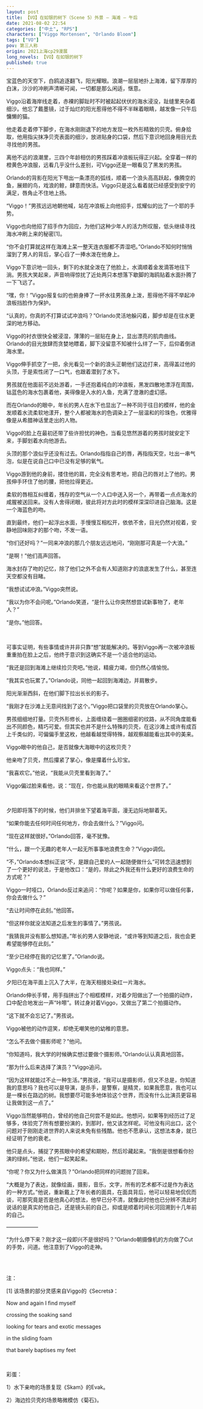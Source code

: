 ```yaml
---
layout: post
title: 【VO】在如银的树下（Scene 5）外景 — 海滩 — 午后
date: 2021-08-02 22:54
categories: ["中土", "RPS"]
characters: ["Viggo Mortensen", "Orlando Bloom"]
tags: ["VO"]
pov: 第三人称
origin: 2021上海cp29漫展
long_novels: 【VO】在如银的树下
published: true
---
```


宝蓝色的天空下，白鸥追逐翻飞，阳光耀眼。浪潮一层层地扑上海滩，留下厚厚的白沫，沙沙的冲刷声清晰可闻，一切都是那么闲适，惬意。

Viggo沿着海岸线走着，赤裸的脚趾时不时被起起伏伏的海水浸没，趾缝里夹杂着细沙。他忘了戴墨镜，过于灿烂的阳光惹得他不得不半眯着眼睛，越发像一只午后慵懒的猫。

他走着走着停下脚步，在海水刚刚退下的地方发现一枚外形精致的贝壳。俯身拾取，他用指尖抹净贝壳表面的细沙，放进贴身的口袋，然后下意识地回身用目光去寻找他的男孩。

离他不远的浪潮里，三四个年龄相仿的男孩踩着冲浪板玩得正兴起。全穿着一样的橙黄色冲浪服，远看几乎没什么差别，可Viggo还是一眼看见了黑发的男孩。

Orlando的背影在阳光下甩出一条漂亮的弧线，顺着一个浪头高高跃起，像腾空的鱼，展翅的鸟，戏浪的鲸，肆意而快活。Viggo只是这么看着就已经感受到安宁的满足，唇角止不住地上扬。

“Viggo！”男孩远远地朝他喊，站在冲浪板上向他招手，炫耀似的比了一个耶的手势。

Viggo也向他招了招手作为回应，为他们这种少年人的活力所叹服，低头继续寻找海水冲刷上来的秘密[1]。

“你不会打算就这样在海滩上呆一整天连衣服都不弄湿吧。”Orlando不知何时悄悄溜到了男人的背后，掌心舀了一捧水泼在他身上。

Viggo下意识地一回头，剩下的水就全泼在了他脸上，水滴顺着金发滴答地往下淌。男孩大笑起来，声音响得惊扰了近处两只本想落下歇脚的海鸥贴着水面扑腾了一下飞远了。

“嘿，你！”Viggo报复似的也俯身捧了一抔水往男孩身上泼，惹得他不得不举起冲浪板挡脸作为保护。

“认真的，你真的不打算试试冲浪吗？”Orlando灵活地躲闪着，脚步却是在往水更深的地方移动。

Viggo的衬衣很快全被浸湿，薄薄的一层贴在身上，显出漂亮的肌肉曲线。Orlando的目光放肆而贪婪地瞟着，脚下没留意不知被什么绊了一下，后仰着倒进海水里。

Viggo伸手抓空了一把，余光看见一个新的浪头正朝他们这边打来，高得盖过他的头顶，于是索性闭了一口气，也跟着潜到了水下。

男孩就在他面前不远处游着，一手还抱着纯白的冲浪板，黑发四散地漂浮在周围，钴蓝色的海水包裹着他，美得像是入水的人鱼，充满了澄澈的虚幻感。

而在Orlando的眼中，年长的男人在水下也显出了一种不同于往日的模样，他的金发顺着水流柔软地漾开，整个人都被海水的色调染上了一层温和的珍珠色，优雅得像是从希腊神话里走出的人物。

Viggo的脸上在最初还带了些许担忧的神色，当看见悠然游着的男孩时就安定下来，手脚划着水向他游去。

头顶的那个浪似乎还没有过去。Orlando指指自己的唇，再指指天空，吐出一串气泡，似是在说自己口中已没有足够的氧气。

Viggo游到他的身前，搂住他的肩，完全没有思考地，把自己的唇对上了他的。男孩伸手环住了他的腰，把他拉得更近。

柔软的唇相互纠缠着，残存的空气从一个人口中送入另一个，再带着一点点海水的咸腥被送回来。没有人舍得闭眼，彼此将对方此时的模样深深印进自己脑海。这是一个海蓝色的吻。

直到最终，他们一起浮出水面，手慢慢互相松开，依依不舍，目光仍然对视着，安静地回味刚才的那个吻，不发一语。

“你们还好吗？”一同来冲浪的那几个朋友远远地问，“刚刚那可真是一个大浪。”

“是啊！”他们高声回答。

海水封存了吻的记忆，除了他们之外不会有人知道刚才的浪底发生了什么，甚至连天空都没有目睹。

“我想试试冲浪。”Viggo突然说。

“我以为你不会问呢。”Orlando笑道，“是什么让你突然想尝试新事物了，老年人？”

“是你。”他回答。

<br>

可事实证明，有些事情或许并非只靠“想”就能解决的。等到Viggo再一次被冲浪板重重拍在脸上之后，他终于意识到这确实不是一个适合他的运动。

“我还是回到海滩上继续捡贝壳吧。”他说，精疲力竭，但仍然心情愉悦。

“我其实也玩累了。”Orlando说，同他一起回到海滩边，并肩散步。

阳光渐渐西斜，在他们脚下拉出长长的影子。

“我刚才在沙滩上无意间找到了这个。”Viggo把口袋里的贝壳放在Orlando掌心。

男孩细细地打量。贝壳外形修长，上面缠绕着一圈圈细密的纹路，从不同角度能看出不同颜色，精巧可爱。但其实也并不是什么特殊的贝壳，在这沙滩上或许有成百上千类似的，可偏偏手里这枚，他越看越觉得特殊，越观察越能看出其中的美来。

Viggo眼中的他自己，是否就像大海眼中的这枚贝壳？

他亲吻了贝壳，然后攥紧了掌心，像是攥着什么珍宝。

“我喜欢它。”他说，“我能从贝壳里看到海了。”

Viggo偏过脸来看他，说：“现在，你也能从我的眼睛来看这个世界了。”

<br>

夕阳即将落下的时候，他们并排坐下望着海平面，漫无边际地聊着天。

“如果你能去任何时间任何地方，你会去做什么？”Viggo问。

“现在这样就很好。”Orlando回答，毫不犹豫。

“什么，跟一个无趣的老年人一起无所事事地浪费生命？”Viggo调侃。

“不，”Orlando本想纠正说“不，是跟自己爱的人一起随便做什么”可转念迅速想到了一个更好的说法，于是他改口：“是的，除此之外我还有什么更好的浪费生命的方式呢？”

Viggo一时哑口，Orlando反过来追问：“你呢？如果是你，如果你可以做任何事，你会去做什么？”

“去让时间停在此刻。”他回答。

“但这样你就没法知道之后发生的事情了。”男孩说。

“我猜我并没有那么想知道。”年长的男人安静地说，“或许等到知道之后，我也会更希望能够停在此刻。”

“至少已经停在我的记忆里了。”Orlando说。

Viggo点头：“我也同样。”

夕阳已在海平面上沉入了大半，在海天相接处染红一片海水。

Orlando伸长手臂，用手指拼出了个相框模样，对着夕阳做出了一个拍摄的动作，口中配合地发出一声“咔嚓”。转过身对着Viggo，又做出了第二个拍摄动作。

“这下就不会忘记了。”男孩说。

Viggo被他的动作逗笑，却绝无嘲笑他的幼稚的意思。

“怎么不去做个摄影师呢？”他问。

“你知道吗，我大学的时候确实想过要做个摄影师。”Orlando认认真真地回答。

“那为什么后来选择了演员？”Viggo追问。

“因为这样就能过不止一种生活。”男孩说，“我可以是摄影师，但又不总是，你知道我的意思吗？我也可以是导演，是杀手，是警察，是精灵，如果我愿意，我也可以是一棵长在路边的树。我想要尽可能多地体验这个世界，而没有什么比演员更容易让我做到这一点了。”

Viggo当然能够明白，曾经的他自己何尝不是如此。他想问，如果等到经历过了足够多，体验完了所有想要扮演的，到那时，他又该怎样呢。可他没有问出口，这个问题对于刚刚走进世界的人来说未免有些残酷。他也不愿承认，这想法本身，就已经证明了他的衰老。

他只是点头，捕捉了男孩眼中的希望和期盼，然后珍藏起来。“我倒是很想看你扮演的绿树。”他说，他们一起笑起来。

“你呢？你又为什么做演员？”Orlando把同样的问题抛了回来。

“大概是为了表达，就像绘画，摄影，音乐，文字，所有的艺术都不过是作为表达的一种方式。”他说，重新戴上了年长者的面具，在面具背后，他可以轻易地侃侃而谈，可那究竟是否是他真心的想法，他早已分不清，就像此时他也已分辨不清此时说话的是真实的他自己，还是镜头前的自己，抑或是顺着时间长河回溯到十几年前的自己。

——————

“为什么停下来？刚才这一段即兴不是很好吗？”Orlando朝摄像机的方向做了Cut的手势，问道。他注意到了Viggo的走神。

<br><br>

注：

[1] 该场景的部分灵感来自Viggo的《Secrets》：

Now and again I find myself

crossing the soaking sand

looking for tears and exotic messages

in the sliding foam

that barely baptises my feet

<br>

彩蛋：

1）水下亲吻的场景复现《Skam》的Evak。

2）海边捡贝壳的场景略微模仿《菊石》。
